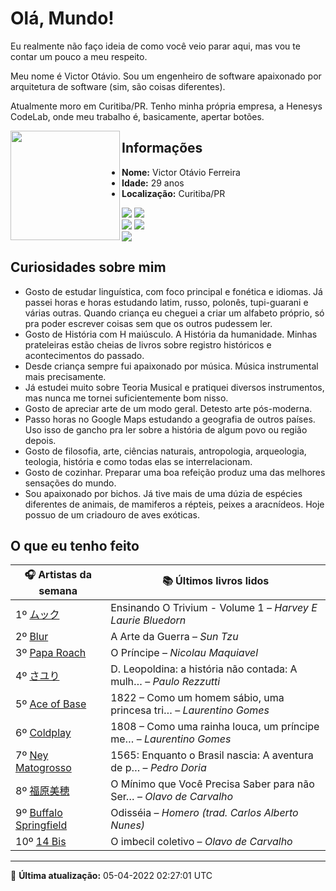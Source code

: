 # Olá, Mundo!

Eu realmente não faço ideia de como você veio parar aqui, mas vou te contar um pouco a meu respeito.

Meu nome é Victor Otávio. Sou um engenheiro de software apaixonado por arquitetura de software (sim, são coisas diferentes).

Atualmente moro em Curitiba/PR. Tenho minha própria empresa, a Henesys CodeLab, onde meu trabalho é, basicamente, apertar botões.

<img align="left" src="https://github.com/vctrtvfrrr/vctrtvfrrr/raw/master/octocat.png" alt="" width="175" />

## Informações

- **Nome:** Victor Otávio Ferreira
- **Idade:** 29 anos
- **Localização:** Curitiba/PR

[![](https://img.shields.io/badge/LinkedIn-victorotavio-blue)](https://www.linkedin.com/in/victorotavio/) [![](https://img.shields.io/badge/Twitter-@vctrtvfrrr-blue)](https://twitter.com/vctrtvfrrr)  
[![](https://img.shields.io/badge/GitHub-vctrtvfrrr-24292e)](https://github.com/vctrtvfrrr) [![](https://img.shields.io/badge/GitLab-vctrtvfrrr-ec5d16)](https://gitlab.com/vctrtvfrrr)  
[![](https://img.shields.io/badge/Email-victor@otavioferreira.com.br-red)](mailto:victor@otavioferreira.com.br)  

## Curiosidades sobre mim

-   Gosto de estudar linguística, com foco principal e fonética e idiomas. Já passei horas e horas estudando latim, russo, polonês, tupi-guarani e várias outras. Quando criança eu cheguei a criar um alfabeto próprio, só pra poder escrever coisas sem que os outros pudessem ler.
-   Gosto de História com H maiúsculo. A História da humanidade. Minhas prateleiras estão cheias de livros sobre registro históricos e acontecimentos do passado.
-   Desde criança sempre fui apaixonado por música. Música instrumental mais precisamente.
-   Já estudei muito sobre Teoria Musical e pratiquei diversos instrumentos, mas nunca me tornei suficientemente bom nisso.
-   Gosto de apreciar arte de um modo geral. Detesto arte pós-moderna.
-   Passo horas no Google Maps estudando a geografia de outros países. Uso isso de gancho pra ler sobre a história de algum povo ou região depois.
-   Gosto de filosofia, arte, ciências naturais, antropologia, arqueologia, teologia, história e como todas elas se interrelacionam.
-   Gosto de cozinhar. Preparar uma boa refeição produz uma das melhores sensações do mundo.
-   Sou apaixonado por bichos. Já tive mais de uma dúzia de espécies diferentes de animais, de mamiferos a répteis, peixes a aracnídeos. Hoje possuo de um criadouro de aves exóticas.


## O que eu tenho feito

|                             🎧 Artistas da semana                             |                      📚 Últimos livros lidos                      |
|-------------------------------------------------------------------------------|-------------------------------------------------------------------|
| 1º [ムック](https://www.last.fm/music/%E3%83%A0%E3%83%83%E3%82%AF)            | Ensinando O Trivium - Volume 1	–	_Harvey E Laurie Bluedorn_         |
| 2º [Blur](https://www.last.fm/music/Blur)                                     | A Arte da Guerra	–	_Sun Tzu_                                        |
| 3º [Papa Roach](https://www.last.fm/music/Papa+Roach)                         | O Príncipe	–	_Nicolau Maquiavel_                                    |
| 4º [さユり](https://www.last.fm/music/%E3%81%95%E3%83%A6%E3%82%8A)            | D. Leopoldina: a história não contada: A mulh…	–	_Paulo Rezzutti_   |
| 5º [Ace of Base](https://www.last.fm/music/Ace+of+Base)                       | 1822 – Como um homem sábio, uma princesa tri…	–	_Laurentino Gomes_  |
| 6º [Coldplay](https://www.last.fm/music/Coldplay)                             | 1808 – Como uma rainha louca, um príncipe me…	–	_Laurentino Gomes_  |
| 7º [Ney Matogrosso](https://www.last.fm/music/Ney+Matogrosso)                 | 1565: Enquanto o Brasil nascia: A aventura de p…	–	_Pedro Doria_    |
| 8º [福原美穂](https://www.last.fm/music/%E7%A6%8F%E5%8E%9F%E7%BE%8E%E7%A9%82) | O Mínimo que Você Precisa Saber para não Ser…	–	_Olavo de Carvalho_ |
| 9º [Buffalo Springfield](https://www.last.fm/music/Buffalo+Springfield)       | Odisséia	–	_Homero (trad. Carlos Alberto Nunes)_                    |
| 10º [14 Bis](https://www.last.fm/music/14+Bis)                                | O imbecil coletivo	–	_Olavo de Carvalho_                            |


---

🚀 **Última atualização:** 05-04-2022 02:27:01 UTC